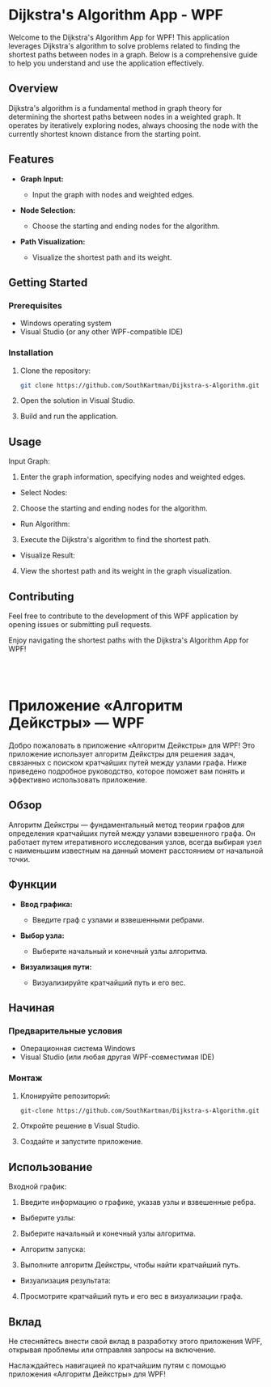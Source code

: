 # Dijkstra's Algorithm App - WPF

Welcome to the Dijkstra's Algorithm App for WPF! This application leverages Dijkstra's algorithm to solve problems related to finding the shortest paths between nodes in a graph. Below is a comprehensive guide to help you understand and use the application effectively.

## Overview

Dijkstra's algorithm is a fundamental method in graph theory for determining the shortest paths between nodes in a weighted graph. It operates by iteratively exploring nodes, always choosing the node with the currently shortest known distance from the starting point.

## Features

- **Graph Input:**
  - Input the graph with nodes and weighted edges.

- **Node Selection:**
  - Choose the starting and ending nodes for the algorithm.

- **Path Visualization:**
  - Visualize the shortest path and its weight.

## Getting Started

### Prerequisites

- Windows operating system
- Visual Studio (or any other WPF-compatible IDE)

### Installation

1. Clone the repository:

   ```bash
   git clone https://github.com/SouthKartman/Dijkstra-s-Algorithm.git

2. Open the solution in Visual Studio.

3. Build and run the application.

## Usage

Input Graph:

1. Enter the graph information, specifying nodes and weighted edges.
- Select Nodes:

2. Choose the starting and ending nodes for the algorithm.
- Run Algorithm:

3. Execute the Dijkstra's algorithm to find the shortest path.
- Visualize Result:

4. View the shortest path and its weight in the graph visualization.

## Contributing
Feel free to contribute to the development of this WPF application by opening issues or submitting pull requests.

Enjoy navigating the shortest paths with the Dijkstra's Algorithm App for WPF!

<br><br>

# Приложение «Алгоритм Дейкстры» — WPF

Добро пожаловать в приложение «Алгоритм Дейкстры» для WPF! Это приложение использует алгоритм Дейкстры для решения задач, связанных с поиском кратчайших путей между узлами графа. Ниже приведено подробное руководство, которое поможет вам понять и эффективно использовать приложение.

## Обзор

Алгоритм Дейкстры — фундаментальный метод теории графов для определения кратчайших путей между узлами взвешенного графа. Он работает путем итеративного исследования узлов, всегда выбирая узел с наименьшим известным на данный момент расстоянием от начальной точки.

## Функции

- **Ввод графика:**
   - Введите граф с узлами и взвешенными ребрами.

- **Выбор узла:**
   - Выберите начальный и конечный узлы алгоритма.

- **Визуализация пути:**
   - Визуализируйте кратчайший путь и его вес.

## Начиная

### Предварительные условия

- Операционная система Windows
- Visual Studio (или любая другая WPF-совместимая IDE)

### Монтаж

1. Клонируйте репозиторий:

    ``` bash
    git-clone https://github.com/SouthKartman/Dijkstra-s-Algorithm.git

2. Откройте решение в Visual Studio.

3. Создайте и запустите приложение.

## Использование

Входной график:

1. Введите информацию о графике, указав узлы и взвешенные ребра.
- Выберите узлы:

2. Выберите начальный и конечный узлы алгоритма.
- Алгоритм запуска:

3. Выполните алгоритм Дейкстры, чтобы найти кратчайший путь.
- Визуализация результата:

4. Просмотрите кратчайший путь и его вес в визуализации графа.

## Вклад
Не стесняйтесь внести свой вклад в разработку этого приложения WPF, открывая проблемы или отправляя запросы на включение.

Наслаждайтесь навигацией по кратчайшим путям с помощью приложения «Алгоритм Дейкстры» для WPF!

